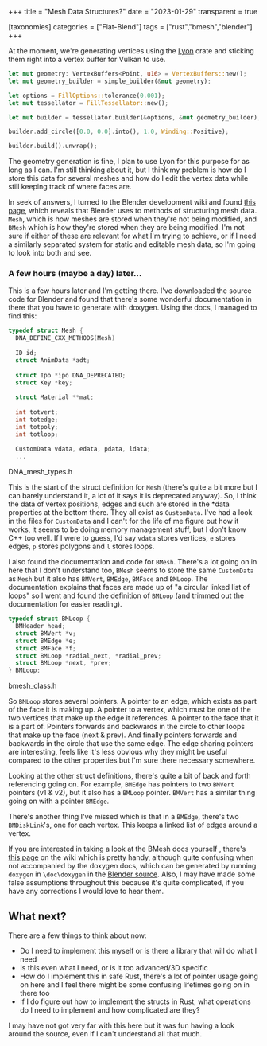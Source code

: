+++
title = "Mesh Data Structures?"
date = "2023-01-29"
transparent = true

[taxonomies]
categories = ["Flat-Blend"]
tags = ["rust","bmesh","blender"]
+++

At the moment, we're generating vertices using the [Lyon](https://lib.rs/crates/lyon) crate and sticking them right into a vertex buffer for Vulkan to use.

```rust
let mut geometry: VertexBuffers<Point, u16> = VertexBuffers::new();
let mut geometry_builder = simple_builder(&mut geometry);

let options = FillOptions::tolerance(0.001);
let mut tessellator = FillTessellator::new();

let mut builder = tessellator.builder(&options, &mut geometry_builder);

builder.add_circle([0.0, 0.0].into(), 1.0, Winding::Positive);

builder.build().unwrap();
```

The geometry generation is fine, I plan to use Lyon for this purpose for as long as I can. I'm still thinking about it, but I think my problem is how do I store this data for several meshes and how do I edit the vertex data while still keeping track of where faces are.

In seek of answers, I turned to the Blender development wiki and found [this page](https://wiki.blender.org/wiki/Source/Objects/Mesh), which reveals that Blender uses to methods of structuring mesh data. `Mesh`, which is how meshes are stored when they're not being modified, and `BMesh` which is how they're stored when they are being modified. I'm not sure if either of these are relevant for what I'm trying to achieve, or if I need a similarly separated system for static and editable mesh data, so I'm going to look into both and see.

### A few hours (maybe a day) later...
This is a few hours later and I'm getting there. I've downloaded the source code for Blender and found that there's some wonderful documentation in there that you have to generate with doxygen. Using the docs, I managed to find this:
```cpp
typedef struct Mesh {
  DNA_DEFINE_CXX_METHODS(Mesh)
 
  ID id;
  struct AnimData *adt;
 
  struct Ipo *ipo DNA_DEPRECATED;
  struct Key *key;
 
  struct Material **mat;
 
  int totvert;
  int totedge;
  int totpoly;
  int totloop;
 
  CustomData vdata, edata, pdata, ldata;
  ...
```
DNA_mesh_types.h

This is the start of the struct definition for `Mesh` (there's quite a bit more but I can barely understand it, a lot of it says it is deprecated anyway). So, I think the data of vertex positions, edges and such are stored in the *data properties at the bottom there. They all exist as `CustomData`. I've had a look in the files for `CustomData` and I can't for the life of me figure out how it works, it seems to be doing memory management stuff, but I don't know C++ too well. If I were to guess, I'd say `vdata` stores vertices, `e` stores edges, `p` stores polygons and `l` stores loops.

I also found the documentation and code for `BMesh`. There's a lot going on in here that I don't understand too, `BMesh` seems to store the same `CustomData` as `Mesh` but it also has `BMVert`, `BMEdge`, `BMFace` and `BMLoop`. The documentation explains that faces are made up of "a circular linked list of loops" so I went and found the definition of `BMLoop` (and trimmed out the documentation for easier reading).
``` cpp
typedef struct BMLoop {
  BMHeader head;
  struct BMVert *v;
  struct BMEdge *e;
  struct BMFace *f;
  struct BMLoop *radial_next, *radial_prev;
  struct BMLoop *next, *prev;
} BMLoop;
```
bmesh_class.h

So `BMLoop` stores several pointers. A pointer to an edge, which exists as part of the face it is making up. A pointer to a vertex, which must be one of the two vertices that make up the edge it references. A pointer to the face that it is a part of. Pointers forwards and backwards in the circle to other loops that make up the face (next & prev). And finally pointers forwards and backwards in the circle that use the same edge. The edge sharing pointers are interesting, feels like it's less obvious why they might be useful compared to the other properties but I'm sure there necessary somewhere.

Looking at the other struct definitions, there's quite a bit of back and forth referencing going on. For example, `BMEdge` has pointers to two `BMVert` pointers (v1 & v2), but it also has a `BMLoop` pointer. `BMVert` has a similar thing going on with a pointer `BMEdge`. 

There's another thing I've missed which is that in a `BMEdge`, there's two `BMDiskLink`'s, one for each vertex. This keeps a linked list of edges around a vertex.

If you are interested in taking a look at the BMesh docs yourself , there's [this page](https://wiki.blender.org/wiki/Source/Modeling/BMesh/Design) on the wiki which is pretty handy, although quite confusing when not accompanied by the doxygen docs, which can be generated by running `doxygen` in `\doc\doxygen` in the [Blender source](https://github.com/blender/blender). Also, I may have made some false assumptions throughout this because it's quite complicated, if you have any corrections I would love to hear them.

## What next?
There are a few things to think about now:

- Do I need to implement this myself or is there a library that will do what I need
- Is this even what I need, or is it too advanced/3D specific
- How do I implement this in safe Rust, there's a lot of pointer usage going on here and I feel there might be some confusing lifetimes going on in there too
- If I do figure out how to implement the structs in Rust, what operations do I need to implement and how complicated are they?

I may have not got very far with this here but it was fun having a look around the source, even if I can't understand all that much.


